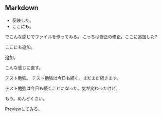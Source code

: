 ## Markdown

* 反映した。
* ここにも。

でこんな感じでファイルを作ってみる。
こっちは修正の修正。ここに追加した?

ここにも追加。 

追加。

こんな感じに直す。

テスト勉強。
テスト勉強は今日も続く。まだまだ続きます。

テスト勉強は今日も続くことになった。気が変わったけど。


もう。めんどくさい。

Previewしてみる。

